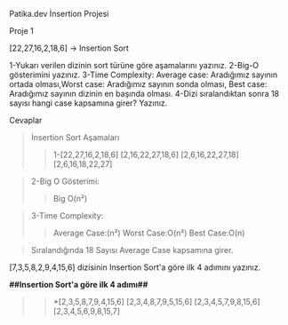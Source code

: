 Patika.dev İnsertion Projesi

Proje 1


[22,27,16,2,18,6] -> Insertion Sort

1-Yukarı verilen dizinin sort türüne göre aşamalarını yazınız.
 2-Big-O gösterimini yazınız.
 3-Time Complexity: Average case: Aradığımız sayının ortada olması,Worst case: Aradığımız sayının sonda olması, Best case: Aradığımız sayının dizinin en başında olması.
 4-Dizi sıralandıktan sonra 18 sayısı hangi case kapsamına girer? Yazınız.

Cevaplar

> İnsertion Sort Aşamaları
>> 1-[22,27,16,2,18,6]
>> [2,16,22,27,18,6]
>> [2,6,16,22,27,18]
>> [2,6,16,18,22,27]
   
> 2-Big O Gösterimi: 
>>   Big O(n²)
 
> 3-Time Complexity:
>>  Average Case:(n²)
>>  Worst Case:O(n²)
>>  Best Case:O(n)

> Sıralandığında 18 Sayısı Average Case kapsamına girer.
 
  
  



[7,3,5,8,2,9,4,15,6] dizisinin Insertion Sort'a göre ilk 4 adımını yazınız.

**##Insertion Sort'a göre ilk 4 adımı##**
>> *[2,3,5,8,7,9,4,15,6]
>> [2,3,4,8,7,9,5,15,6]
>> [2,3,4,5,7,9,8,15,6]
>> [2,3,4,5,6,9,8,15,7]
